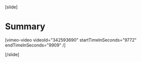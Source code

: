 [slide]
# Summary

[vimeo-video videoId="342593690" startTimeInSeconds="9772" endTimeInSeconds="9909" /]

[/slide]